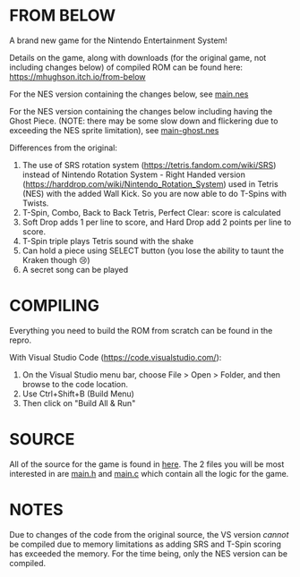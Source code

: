 # FROM BELOW

A brand new game for the Nintendo Entertainment System!

Details on the game, along with downloads (for the original game, not including changes below) of compiled ROM can be found here: https://mhughson.itch.io/from-below

For the NES version containing the changes below, see [main.nes](game/main.nes)

For the NES version containing the changes below including having the Ghost Piece.
(NOTE: there may be some slow down and flickering due to exceeding the NES sprite limitation), see [main-ghost.nes](game/main-ghost.nes)

Differences from the original:
1. The use of SRS rotation system (https://tetris.fandom.com/wiki/SRS) instead of Nintendo Rotation System - Right Handed version (https://harddrop.com/wiki/Nintendo_Rotation_System) used in Tetris (NES) with the added Wall Kick. So you are now able to do T-Spins with Twists.
2. T-Spin, Combo, Back to Back Tetris, Perfect Clear: score is calculated
3. Soft Drop adds 1 per line to score, and Hard Drop add 2 points per line to score.
4. T-Spin triple plays Tetris sound with the shake 
5. Can hold a piece using SELECT button (you lose the ability to taunt the Kraken though 😢)
6. A secret song can be played

# COMPILING

Everything you need to build the ROM from scratch can be found in the repro.

With Visual Studio Code (https://code.visualstudio.com/):
1. On the Visual Studio menu bar, choose File > Open > Folder, and then browse to the code location.
2. Use Ctrl+Shift+B (Build Menu)
3. Then click on "Build All & Run"

# SOURCE

All of the source for the game is found in [here](game/). The 2 files you will be most interested in are [main.h](game/main.h) and [main.c](game/main.c) which contain all the logic for the game.

# NOTES
Due to changes of the code from the original source, the VS version *cannot* be compiled due to memory limitations as adding SRS and T-Spin scoring has exceeded the memory. For the time being, only the NES version can be compiled.